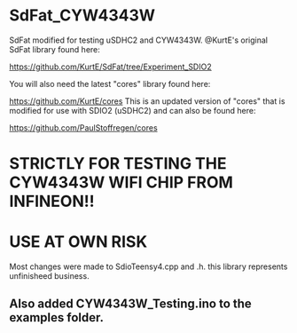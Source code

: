 # SdFat_CYW4343W
SdFat modified for testing uSDHC2 and CYW4343W. @KurtE's original SdFat library found here:

https://github.com/KurtE/SdFat/tree/Experiment_SDIO2

You will also need the latest "cores" library found here:

https://github.com/KurtE/cores This is an updated version of "cores" that is modified for use with SDIO2 (uSDHC2) and can also be found here:

https://github.com/PaulStoffregen/cores

# STRICTLY FOR TESTING THE CYW4343W WIFI CHIP FROM INFINEON!!
# USE AT OWN RISK
Most changes were made to SdioTeensy4.cpp and .h. this library represents unfinisheed business.

## Also added CYW4343W_Testing.ino to the examples folder.
